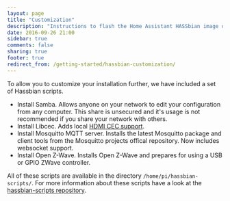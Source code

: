 ```yaml
---
layout: page
title: "Customization"
description: "Instructions to flash the Home Assistant HASSbian image on a Raspberry Pi."
date: 2016-09-26 21:00
sidebar: true
comments: false
sharing: true
footer: true
redirect_from: /getting-started/hassbian-customization/
---
```


To allow you to customize your installation further, we have included a set of Hassbian scripts.

  - Install Samba. Allows anyone on your network to edit your configuration from any computer. This share is unsecured and it's usage is not recommended if you share your network with others.
  - Install Libcec. Adds local [HDMI CEC support][cec].
  - Install Mosquitto MQTT server. Installs the latest Mosquitto package and client tools from the Mosquitto projects offical repository. Now includes websocket support.
  - Install Open Z-Wave. Installs Open Z-Wave and prepares for using a USB or GPIO ZWave controller.

All of these scripts are available in the directory `/home/pi/hassbian-scripts/`. For more information about these scripts have a look at the [hassbian-scripts repository][hassbian-repo].

[hassbian-repo]: https://github.com/home-assistant/hassbian-scripts#the-included-scripts
[cec]: /components/hdmi_cec/
